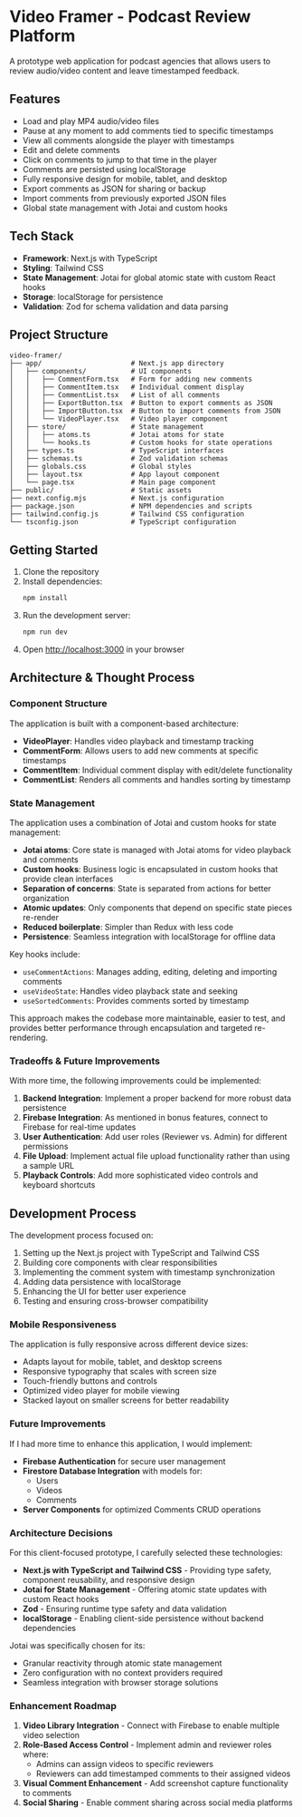 # Video Framer - Podcast Review Platform

A prototype web application for podcast agencies that allows users to review audio/video content and leave timestamped feedback.

## Features

- Load and play MP4 audio/video files
- Pause at any moment to add comments tied to specific timestamps
- View all comments alongside the player with timestamps
- Edit and delete comments
- Click on comments to jump to that time in the player
- Comments are persisted using localStorage
- Fully responsive design for mobile, tablet, and desktop
- Export comments as JSON for sharing or backup
- Import comments from previously exported JSON files
- Global state management with Jotai and custom hooks

## Tech Stack

- **Framework**: Next.js with TypeScript
- **Styling**: Tailwind CSS
- **State Management**: Jotai for global atomic state with custom React hooks
- **Storage**: localStorage for persistence
- **Validation**: Zod for schema validation and data parsing

## Project Structure

```
video-framer/
├── app/                      # Next.js app directory
│   ├── components/           # UI components
│   │   ├── CommentForm.tsx   # Form for adding new comments
│   │   ├── CommentItem.tsx   # Individual comment display
│   │   ├── CommentList.tsx   # List of all comments
│   │   ├── ExportButton.tsx  # Button to export comments as JSON
│   │   ├── ImportButton.tsx  # Button to import comments from JSON
│   │   └── VideoPlayer.tsx   # Video player component
│   ├── store/                # State management
│   │   ├── atoms.ts          # Jotai atoms for state
│   │   └── hooks.ts          # Custom hooks for state operations
│   ├── types.ts              # TypeScript interfaces
│   ├── schemas.ts            # Zod validation schemas
│   ├── globals.css           # Global styles
│   ├── layout.tsx            # App layout component
│   └── page.tsx              # Main page component
├── public/                   # Static assets
├── next.config.mjs           # Next.js configuration
├── package.json              # NPM dependencies and scripts
├── tailwind.config.js        # Tailwind CSS configuration
└── tsconfig.json             # TypeScript configuration
```

## Getting Started

1. Clone the repository
2. Install dependencies:
   ```bash
   npm install
   ```
3. Run the development server:
   ```bash
   npm run dev
   ```
4. Open [http://localhost:3000](http://localhost:3000) in your browser

## Architecture & Thought Process

### Component Structure

The application is built with a component-based architecture:

- **VideoPlayer**: Handles video playback and timestamp tracking
- **CommentForm**: Allows users to add new comments at specific timestamps
- **CommentItem**: Individual comment display with edit/delete functionality
- **CommentList**: Renders all comments and handles sorting by timestamp

### State Management

The application uses a combination of Jotai and custom hooks for state management:

- **Jotai atoms**: Core state is managed with Jotai atoms for video playback and comments
- **Custom hooks**: Business logic is encapsulated in custom hooks that provide clean interfaces
- **Separation of concerns**: State is separated from actions for better organization
- **Atomic updates**: Only components that depend on specific state pieces re-render
- **Reduced boilerplate**: Simpler than Redux with less code
- **Persistence**: Seamless integration with localStorage for offline data

Key hooks include:
- `useCommentActions`: Manages adding, editing, deleting and importing comments
- `useVideoState`: Handles video playback state and seeking
- `useSortedComments`: Provides comments sorted by timestamp

This approach makes the codebase more maintainable, easier to test, and provides better performance through encapsulation and targeted re-rendering.

### Tradeoffs & Future Improvements

With more time, the following improvements could be implemented:

1. **Backend Integration**: Implement a proper backend for more robust data persistence
2. **Firebase Integration**: As mentioned in bonus features, connect to Firebase for real-time updates
3. **User Authentication**: Add user roles (Reviewer vs. Admin) for different permissions
4. **File Upload**: Implement actual file upload functionality rather than using a sample URL
5. **Playback Controls**: Add more sophisticated video controls and keyboard shortcuts

## Development Process

The development process focused on:

1. Setting up the Next.js project with TypeScript and Tailwind CSS
2. Building core components with clear responsibilities
3. Implementing the comment system with timestamp synchronization
4. Adding data persistence with localStorage
5. Enhancing the UI for better user experience
6. Testing and ensuring cross-browser compatibility

### Mobile Responsiveness

The application is fully responsive across different device sizes:

- Adapts layout for mobile, tablet, and desktop screens
- Responsive typography that scales with screen size
- Touch-friendly buttons and controls
- Optimized video player for mobile viewing
- Stacked layout on smaller screens for better readability

### Future Improvements

If I had more time to enhance this application, I would implement:

- **Firebase Authentication** for secure user management
- **Firestore Database Integration** with models for:
  * Users
  * Videos
  * Comments
- **Server Components** for optimized Comments CRUD operations

### Architecture Decisions

For this client-focused prototype, I carefully selected these technologies:

* **Next.js with TypeScript and Tailwind CSS** - Providing type safety, component reusability, and responsive design
* **Jotai for State Management** - Offering atomic state updates with custom React hooks
* **Zod** - Ensuring runtime type safety and data validation
* **localStorage** - Enabling client-side persistence without backend dependencies

Jotai was specifically chosen for its:
* Granular reactivity through atomic state management
* Zero configuration with no context providers required
* Seamless integration with browser storage solutions

### Enhancement Roadmap

1. **Video Library Integration** - Connect with Firebase to enable multiple video selection
2. **Role-Based Access Control** - Implement admin and reviewer roles where:
   - Admins can assign videos to specific reviewers
   - Reviewers can add timestamped comments to their assigned videos
3. **Visual Comment Enhancement** - Add screenshot capture functionality to comments
4. **Social Sharing** - Enable comment sharing across social media platforms